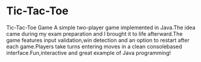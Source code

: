 # Tic-Tac-Toe
Tic-Tac-Toe Game A simple two-player game implemented in Java.The idea came during my exam preparation and I brought it to life afterward.The game features input validation,win detection and an option to restart after each game.Players take turns entering moves in a clean consolebased interface.Fun,interactive and great example of Java programming!
